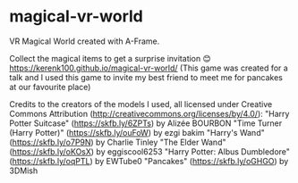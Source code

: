 # magical-vr-world
VR Magical World created with A-Frame. 

Collect the magical items to get a surprise invitation 😊 https://kerenk100.github.io/magical-vr-world/
(This game was created for a talk and I used this game to invite my best friend to meet me for pancakes at our favourite place)

Credits to the creators of the models I used, all licensed under Creative Commons Attribution (http://creativecommons.org/licenses/by/4.0/): 
"Harry Potter Suitcase" (https://skfb.ly/6ZPTs) by Alizée BOURBON
"Time Turner (Harry Potter)" (https://skfb.ly/ouFoW) by ezgi bakim
"Harry's Wand" (https://skfb.ly/o7P9N) by Charlie Tinley
"The Elder Wand" (https://skfb.ly/oKOsX) by eggiscool6253
"Harry Potter: Albus Dumbledore" (https://skfb.ly/oqPTL) by EWTube0
"Pancakes" (https://skfb.ly/oGHGO) by 3DMish
